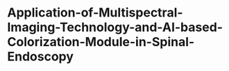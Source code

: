 # Application-of-Multispectral-Imaging-Technology-and-AI-based-Colorization-Module-in-Spinal-Endoscopy